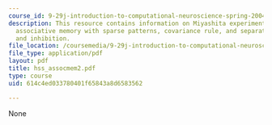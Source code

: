 ```yaml
---
course_id: 9-29j-introduction-to-computational-neuroscience-spring-2004
description: This resource contains information on Miyashita experiment, the GTA model,
  associative memory with sparse patterns, covariance rule, and separating excitation
  and inhibition.
file_location: /coursemedia/9-29j-introduction-to-computational-neuroscience-spring-2004/614c4ed033780401f65843a8d6583562_hss_assocmem2.pdf
file_type: application/pdf
layout: pdf
title: hss_assocmem2.pdf
type: course
uid: 614c4ed033780401f65843a8d6583562

---
```

None